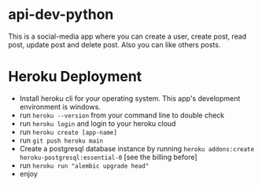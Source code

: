 # api-dev-python

This is a social-media app where you can create a user, create post, read post, update post and delete post. Also you can like others posts.

# Heroku Deployment

* Install heroku cli for your operating system. This app's development environment is windows.
* run `heroku --version` from your command line to double check
* run `heroku login` and login to your heroku cloud
* run `heroku create [app-name]`
* run `git push heroku main`
* Create a postgresql database instance by running `heroku addons:create heroku-postgresql:essential-0` [see the billing before]
* run `heroku run "alembic upgrade head"`
* enjoy


